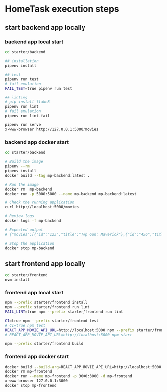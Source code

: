 # HomeTask execution steps 

## start backend app locally 
### backend app local start
```sh
cd starter/backend

## installation
pipenv install

## test
pipenv run test
# fail emulation
FAIL_TEST=true pipenv run test

## linting
# pip install flake8
pipenv run lint
# fail emulation
pipenv run lint-fail

pipenv run serve
x-www-browser http://127.0.0.1:5000/movies
```


### backend app docker start
```sh
cd starter/backend

# Build the image
pipenv --rm 
pipenv install 
docker build --tag mp-backend:latest .

# Run the image
docker rm  mp-backend
docker run -p 5000:5000 --name mp-backend mp-backend:latest

# Check the running application
curl http://localhost:5000/movies

# Review logs
docker logs -f mp-backend

# Expected output
# {"movies":[{"id":"123","title":"Top Gun: Maverick"},{"id":"456","title":"Sonic the Hedgehog"},{"id":"789","title":"A Quiet Place"}]}

# Stop the application
docker stop mp-backend
```

## start frontend app locally 
```sh
cd starter/frontend
nvm install 
```
### frontend app local start
```sh
npm --prefix starter/frontend install
npm --prefix starter/frontend run lint
FAIL_LINT=true npm --prefix starter/frontend run lint

CI=true npm --prefix starter/frontend test
# CI=true npm test
REACT_APP_MOVIE_API_URL=http://localhost:5000 npm --prefix starter/frontend start
# REACT_APP_MOVIE_API_URL=http://localhost:5000 npm start

npm --prefix starter/frontend build
```

### frontend app docker start
```sh
docker build --build-arg=REACT_APP_MOVIE_API_URL=http://localhost:5000 --tag=mp-frontend:latest -f starter/frontend/Dockerfile starter/frontend
docker rm mp-frontend
docker run --name mp-frontend -p 3000:3000 -d mp-frontend
x-www-browser 127.0.0.1:3000
docker stop mp-frontend
```
